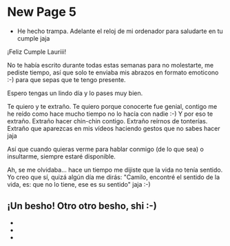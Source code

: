 # New Page 5

- He hecho trampa. Adelante el reloj de mi ordenador para saludarte en tu cumple jaja

¡Feliz Cumple Lauriii! 

No te había escrito durante todas estas semanas para no molestarte, me pediste tiempo, así que solo te enviaba mis abrazos en formato emoticono :-) para que sepas que te tengo presente.

Espero tengas un lindo día y lo pases muy bien.

Te quiero y te extraño. Te quiero porque conocerte fue genial, contigo me he reído como hace mucho tiempo no lo hacía con nadie :-) Y por eso te extraño. Extraño hacer chin-chin contigo. Extraño reírnos de tonterías. Extraño que aparezcas en mis vídeos haciendo gestos que no sabes hacer jaja

Así que cuando quieras verme para hablar conmigo (de lo que sea) o insultarme, siempre estaré disponible.

Ah, se me olvidaba... hace un tiempo me dijiste que la vida no tenía sentido. Yo creo que sí, quizá algún día me dirás: "Camilo, encontré el sentido de la vida, es: que no lo tiene, ese es su sentido" jaja :-)  

¡Un besho! Otro otro besho, shi :-)
- 
- 
- 
- 

